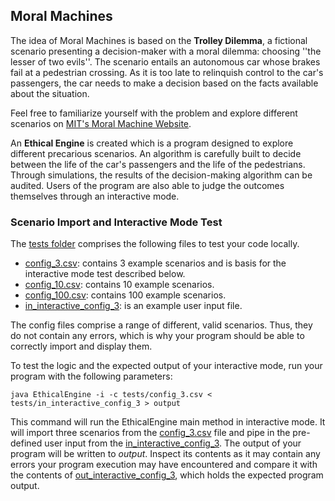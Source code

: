 ## Moral Machines
The idea of Moral Machines is based on the **Trolley Dilemma**, a fictional scenario presenting a decision-maker with a moral dilemma: choosing ''the lesser of two evils''. The scenario entails an autonomous car whose brakes fail at a pedestrian crossing. As it is too late to relinquish control to the car's passengers, the car needs to make a decision based on the facts available about the situation.

Feel free to familiarize yourself with the problem and explore different scenarios on [MIT's Moral Machine Website](https://www.moralmachine.net/).

An **Ethical Engine** is created which is a program designed to explore different precarious scenarios. An algorithm is carefully built to decide between the life of the car's passengers and the life of the pedestrians. Through simulations, the results of the decision-making algorithm can be audited. Users of the program are also able to judge the outcomes themselves through an interactive mode.


### Scenario Import and Interactive Mode Test

The [tests folder](./tests/) comprises the following files to test your code locally. 

- [config_3.csv](tests/config_3.csv): contains 3 example scenarios and is basis for the interactive mode test described below.
- [config_10.csv](tests/config_10.csv): contains 10 example scenarios.
- [config_100.csv](tests/config_100.csv): contains 100 example scenarios.
- [in_interactive_config_3](tests/in_interactive_config_3): is an example user input file.

The config files comprise a range of different, valid scenarios. Thus, they do not contain any errors, which is why your program should be able to correctly import and display them.

To test the logic and the expected output of your interactive mode, run your program with the following parameters:

```
java EthicalEngine -i -c tests/config_3.csv < tests/in_interactive_config_3 > output
```

This command will run the EthicalEngine main method in interactive mode. It will import three scenarios from the [config_3.csv](./tests/config_3.csv) file and pipe in the pre-defined user input from the [in_interactive_config_3](./tests/in_interactive_config_3). The output of your program will be written to <i>output</i>. Inspect its contents as it may contain any errors your program execution may have encountered and compare it with the contents of [out_interactive_config_3](./tests/out_interactive_config_3), which holds the expected program output.
